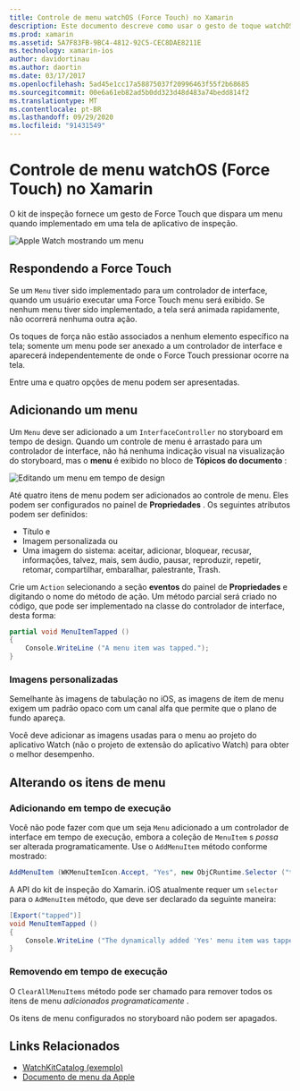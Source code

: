 ```yaml
---
title: Controle de menu watchOS (Force Touch) no Xamarin
description: Este documento descreve como usar o gesto de toque watchOS Force no Xamarin. Ele aborda como responder a um toque forçado, como adicionar um menu e alterar os itens de menu.
ms.prod: xamarin
ms.assetid: 5A7F83FB-9BC4-4812-92C5-CEC8DAE8211E
ms.technology: xamarin-ios
author: davidortinau
ms.author: daortin
ms.date: 03/17/2017
ms.openlocfilehash: 5ad45e1cc17a58875037f20996463f55f2b68685
ms.sourcegitcommit: 00e6a61eb82ad5b0dd323d48d483a74bedd814f2
ms.translationtype: MT
ms.contentlocale: pt-BR
ms.lasthandoff: 09/29/2020
ms.locfileid: "91431549"
---
```

# <a name="watchos-menu-control-force-touch-in-xamarin"></a>Controle de menu watchOS (Force Touch) no Xamarin

O kit de inspeção fornece um gesto de Force Touch que dispara um menu quando implementado em uma tela de aplicativo de inspeção.

![Apple Watch mostrando um menu](menu-images/menu.png)
<!-- watch image courtesy of http://infinitapps.com/bezel/ -->

## <a name="responding-to-force-touch"></a>Respondendo a Force Touch

Se um `Menu` tiver sido implementado para um controlador de interface, quando um usuário executar uma Force Touch menu será exibido. Se nenhum menu tiver sido implementado, a tela será animada rapidamente, não ocorrerá nenhuma outra ação.

Os toques de força não estão associados a nenhum elemento específico na tela; somente um menu pode ser anexado a um controlador de interface e aparecerá independentemente de onde o Force Touch pressionar ocorre na tela.

Entre uma e quatro opções de menu podem ser apresentadas.

## <a name="adding-a-menu"></a>Adicionando um menu

Um `Menu` deve ser adicionado a um `InterfaceController` no storyboard em tempo de design. Quando um controle de menu é arrastado para um controlador de interface, não há nenhuma indicação visual na visualização do storyboard, mas o **menu** é exibido no bloco de **Tópicos do documento** :

![Editando um menu em tempo de design](menu-images/menu-action.png)

Até quatro itens de menu podem ser adicionados ao controle de menu. Eles podem ser configurados no painel de **Propriedades** . Os seguintes atributos podem ser definidos:

- Título e
- Imagem personalizada ou
- Uma imagem do sistema: aceitar, adicionar, bloquear, recusar, informações, talvez, mais, sem áudio, pausar, reproduzir, repetir, retomar, compartilhar, embaralhar, palestrante, Trash.

Crie um `Action` selecionando a seção **eventos** do painel de **Propriedades** e digitando o nome do método de ação. Um método parcial será criado no código, que pode ser implementado na classe do controlador de interface, desta forma:

```csharp
partial void MenuItemTapped ()
{
    Console.WriteLine ("A menu item was tapped.");
}
```

### <a name="custom-images"></a>Imagens personalizadas

Semelhante às imagens de tabulação no iOS, as imagens de item de menu exigem um padrão opaco com um canal alfa que permite que o plano de fundo apareça.

Você deve adicionar as imagens usadas para o menu ao projeto do aplicativo Watch (não o projeto de extensão do aplicativo Watch) para obter o melhor desempenho.

## <a name="changing-the-menu-items"></a>Alterando os itens de menu

<!--
### Design Time Items

Menu items added the storyboard can be shown and hidden programmatically.
-->

### <a name="adding-at-runtime"></a>Adicionando em tempo de execução

Você não pode fazer com que um seja `Menu` adicionado a um controlador de interface em tempo de execução, embora a coleção de `MenuItem` s *possa* ser alterada programaticamente.
Use o `AddMenuItem` método conforme mostrado:

```csharp
AddMenuItem (WKMenuItemIcon.Accept, "Yes", new ObjCRuntime.Selector ("tapped"));
```

A API do kit de inspeção do Xamarin. iOS atualmente requer um `selector` para o `AdMenuItem` método, que deve ser declarado da seguinte maneira:

```csharp
[Export("tapped")]
void MenuItemTapped ()
{
    Console.WriteLine ("The dynamically added 'Yes' menu item was tapped.");
}
```

### <a name="removing-at-runtime"></a>Removendo em tempo de execução

O `ClearAllMenuItems` método pode ser chamado para remover todos os itens de menu *adicionados programaticamente* .

Os itens de menu configurados no storyboard não podem ser apagados.

## <a name="related-links"></a>Links Relacionados

- [WatchKitCatalog (exemplo)](/samples/xamarin/ios-samples/watchos-watchkitcatalog)
- [Documento de menu da Apple](https://developer.apple.com/library/prerelease/ios/documentation/General/Conceptual/WatchKitProgrammingGuide/Menus.html)